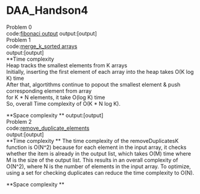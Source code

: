 # DAA_Handson4  
Problem 0    
code:[fibonaci output](./fibonacci.py)
output:[output]   
Problem 1     
code:[merge_k_sorted arrays](./merge_k_sortedarrays.py)    
output:[output]   
**Time complexity  
Heap tracks the smallest elements from K arrays  
Initially, inserting the first element of each array into the heap takes O(K log K) time  
After that, algortithms continue to popout the smallest element & push corresponding element from array  
for  K * N elements, it take O(log K) time  
So, overall  Time complexity of O(K * N log K).  

**Space complexity **
output:[output]  
Problem 2  
code:[remove_duplicate_elements](./remove_duplicate_elements.py)  
output:[output]  
**Time complexity **
The time complexity of the removeDuplicatesK function is O(N^2) because for each element in the input array, it checks whether the item is already in the output list, which takes O(M) time where M is the size of the output list. This results in an overall complexity of O(N^2), where N is the number of elements in the input array. To optimize, using a set for checking duplicates can reduce the time complexity to O(N). 

**Space complexity **
